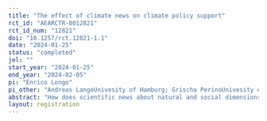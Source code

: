 ```yaml
---
title: "The effect of climate news on climate policy support"
rct_id: "AEARCTR-0012821"
rct_id_num: "12821"
doi: "10.1257/rct.12821-1.1"
date: "2024-01-25"
status: "completed"
jel: ""
start_year: "2024-01-25"
end_year: "2024-02-05"
pi: "Enrico Longo"
pi_other: "Andreas LangeUnivesity of Hamburg; Grischa PerinoUnivesity of Hamburg; Moritz DruppUnivesity of Hamburg; Mrunali  DamaniaUnivesity of Hamburg"
abstract: "How does scientific news about natural and social dimensions of climate science affect support for climate policy in the general population? We study this fundamental question with a large-scale survey experiment that exposes 8000 members from the general population in Germany to good and bad news about climate science, next to control treatments that contain no information or information but no good or bad news. Specifically, we consider news on the magnitude of equilibrium climate sensitivity, on the effectiveness of climate policy instruments, and on the plausibility of reaching the Paris temperature targets. We also examine the emotions evoked by different kinds of news and the effect of those emotions on support for climate policy."
layout: registration
---
```


